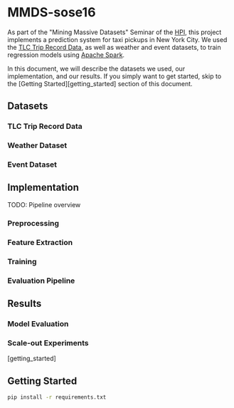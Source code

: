 # MMDS-sose16

As part of the "Mining Massive Datasets" Seminar of the [HPI](http://hpi.de/), this project implements a prediction system for taxi pickups in New York City.
We used the [TLC Trip Record Data](http://www.nyc.gov/html/tlc/html/about/trip_record_data.shtml), as well as weather and event datasets, to train regression models using [Apache Spark](http://spark.apache.org/).

In this document, we will describe the datasets we used, our implementation, and our results.
If you simply want to get started, skip to the [Getting Started][getting_started] section of this document.

## Datasets

### TLC Trip Record Data

### Weather Dataset

### Event Dataset

## Implementation

TODO: Pipeline overview

### Preprocessing

### Feature Extraction

### Training

### Evaluation Pipeline

## Results

### Model Evaluation

### Scale-out Experiments

[getting_started]
## Getting Started

```bash
pip install -r requirements.txt
```
